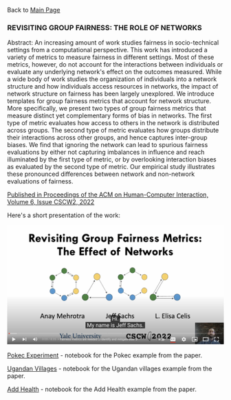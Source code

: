 Back to [Main Page](https://github.com/jsachs802/research_overview/blob/main/README.md)

### REVISITING GROUP FAIRNESS: THE ROLE OF NETWORKS


Abstract: An increasing amount of work studies fairness in socio-technical settings from a computational perspective. This work has introduced a variety of metrics to measure fairness in different settings. Most of these metrics, however, do not account for the interactions between individuals or evaluate any underlying network's effect on the outcomes measured. While a wide body of work studies the organization of individuals into a network structure and how individuals access resources in networks, the impact of network structure on fairness has been largely unexplored. We introduce templates for group fairness metrics that account for network structure. More specifically, we present two types of group fairness metrics that measure distinct yet complementary forms of bias in networks. The first type of metric evaluates how access to others in the network is distributed across groups. The second type of metric evaluates how groups distribute their interactions across other groups, and hence captures inter-group biases. We find that ignoring the network can lead to spurious fairness evaluations by either not capturing imbalances in influence and reach illuminated by the first type of metric, or by overlooking interaction biases as evaluated by the second type of metric. Our empirical study illustrates these pronounced differences between network and non-network evaluations of fairness.

[Published in Proceedings of the ACM on Human-Computer Interaction, Volume 6, Issue CSCW2, 2022](https://dl.acm.org/doi/abs/10.1145/3555100)

Here's a short presentation of the work:

[![Proceedings Youtube Presentation](https://github.com/jsachs802/research_overview/blob/main/group_fairness/group_fair_vid.png)](https://www.youtube.com/watch?v=MmvGPqtfr3M)

[Pokec Experiment](https://github.com/jsachs802/research_overview/blob/main/group_fairness/pokec-simulation.ipynb) - notebook for the Pokec example from the paper. 

[Ugandan Villages](https://github.com/jsachs802/research_overview/blob/main/group_fairness/ugandan-villages-simulation.ipynb) - notebook for the Ugandan villages example from the paper.

[Add Health](https://github.com/jsachs802/research_overview/blob/main/group_fairness/Section4_2Metrics.Rmd) - notebook for the Add Health example from the paper.
